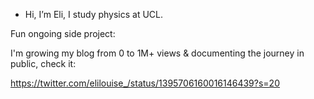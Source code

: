- Hi, I’m Eli, I study physics at UCL.
  
Fun ongoing side project:

I'm growing my blog from 0 to 1M+ views & documenting the journey in public, check it: 

https://twitter.com/elilouise_/status/1395706160016146439?s=20
<!---
elilouise/elilouise is a ✨ special ✨ repository because its `README.md` (this file) appears on your GitHub profile.
You can click the Preview link to take a look at your changes.
--->

